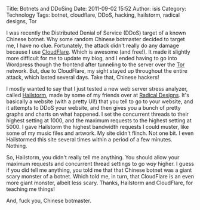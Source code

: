 Title: Botnets and DDoSing
Date: 2011-09-02 15:52
Author: isis
Category: Technology
Tags: botnet, cloudflare, DDoS, hacking, hailstorm, radical designs, Tor

I was recently the Distributed Denial of Service (DDoS) target of a
known Chinese botnet. Why some random Chinese botmaster decided to
target me, I have no clue. Fortunately, the attack didn't really do any
damage because I use [CloudFlare][]. Which is awesome (and free!). It
made it slightly more difficult for me to update my blog, and I ended
having to go into Wordpress though the frontend after tunneling to the
server over the [Tor][] network. But, due to CloudFlare, my sight stayed
up throughout the entire attack, which lasted several days. Take that,
Chinese hackers!

I mostly wanted to say that I just tested a new web server stress
analyzer, called [Hailstorm][], made by some of my friends over at
[Radical Designs][]. It's basically a website (with a pretty UI!) that
you tell to go to your website, and it attempts to DDoS your website,
and then gives you a bunch of pretty graphs and charts on what happened.
I set the concurrent threads to their highest setting at 1000, and the
maximum requests to the highest setting at 5000. I gave Hailstorm the
highest bandwidth requests I could muster, like some of my music files
and artwork. My site didn't flinch. Not one bit. I even Hailstormed this
site several times within a period of a few minutes. Nothing.

So, Hailstorm, you didn't really tell me anything. You should allow your
maximum requests and concurrent thread settings to go *way* higher. I
guess if you did tell me anything, you told me that that Chinese botnet
was a giant scary monster of a botnet. Which told me, in turn, that
CloudFlare is an even more giant monster, albeit less scary. Thanks,
Hailstorm and CloudFlare, for teaching me things!

And, fuck you, Chinese botmaster.

  [CloudFlare]: https://www.cloudflare.com/
  [Tor]: https://torproject.org/
  [Hailstorm]: http://hailstorm.radicaldesigns.org/
  [Radical Designs]: http://radicaldesigns.org/
